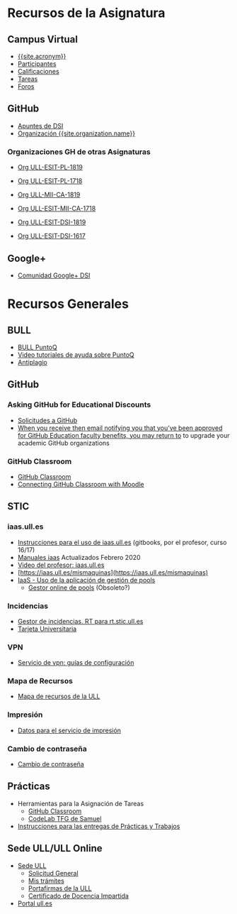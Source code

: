 # Recursos de la Asignatura

## Campus Virtual

* [{{site.acronym}}]({{site.campus_virtual}})
* [Participantes]({{site.participantes}})
* [Calificaciones]({{site.calificador}})
* [Tareas]({{site.tareas}})
* [Foros]({{site.foros}})


## GitHub

* [Apuntes de DSI]({{site.url}})
* [Organización {{site.organization.name}}]({{site.organization.url}})

### Organizaciones GH de otras Asignaturas

* [Org ULL-ESIT-PL-1819](https://github.com/ULL-ESIT-PL-1819)
* [Org ULL-ESIT-PL-1718](https://github.com/ULL-ESIT-PL-1718)

* [Org ULL-MII-CA-1819](https://github.com/ULL-MII-CA-1819)
* [Org ULL-ESIT-MII-CA-1718](https://github.com/ULL-ESIT-MII-CA-1718)

* [Org ULL-ESIT-DSI-1819](https://github.com/ULL-ESIT-DSI-1819)
* [Org ULL-ESIT-DSI-1617](https://github.com/ULL-ESIT-DSI-1617)




## Google+

* [Comunidad Google+ DSI](https://plus.google.com/u/2/communities/101210698918846038099)

# Recursos Generales

## BULL

* [BULL PuntoQ](https://www.ull.es/servicios/biblioteca/servicios/puntoq/)
* [Video tutoriales de ayuda sobre PuntoQ](https://www.ull.es/servicios/biblioteca/servicios/videotutoriales-de-puntoq/)
* [Antiplagio]( https://www.ull.es/servicios/biblioteca/antiplagio/)

## GitHub

### Asking GitHub for Educational Discounts

* [Solicitudes a GitHub](https://education.github.com/discount_requests/new)
* [When you receive then email notifying you that you've been approved for GitHub Education faculty benefits, you may return to](https://education.github.com/benefits) to upgrade your academic GitHub organizations

### GitHub Classroom

* [GitHub Classroom](https://classroom.github.com/classrooms/)
* [Connecting GitHub Classroom with Moodle](connecting-gh-classroom-with-moodle)

## STIC

### iaas.ull.es

* [Instrucciones para el uso de iaas.ull.es](https://casianorodriguezleon.gitbooks.io/ull-esit-1617/recursos/iaas.html) (gitbooks, por el profesor, curso 16/17)
* [Manuales iaas](https://goo.gl/noagxg) Actualizados Febrero 2020
* [Video del profesor: iaas.ull.es](https://youtu.be/qKHgbV0lYbA)
* [https://iaas.ull.es/mismaquinas](https://iaas.ull.es/mismaquinas) 
* [IaaS - Uso de la aplicación de gestión de pools](https://docs.google.com/document/d/13vP4bd5LhnfNJvV6ncz20ZNTXfeg8ehWbw_ECkn4MAY/edit#)
  - [Gestor online de pools](https://iaas.ull.es/ovirtadmin/admin/) (Obsoleto?)



### Incidencias

- [Gestor de incidencias. RT para rt.stic.ull.es](https://usuarios.ull.es/rt/SelfService/)
- [Tarjeta Universitaria](https://www.ull.es/tarjeta/)

### VPN

- [Servicio de vpn: guías de configuración](https://www.ull.es/servicios/stic/2016/05/10/servicio-de-vpn-de-la-ull/)

### Mapa de Recursos

- [Mapa de recursos de la ULL](https://www.ull.es/donde/)

### Impresión

* [Datos para el servicio de impresión](https://usuarios.ull.es/autogestion/valores_impresion/)

### Cambio de contraseña

* [Cambio de contraseña](https://usuarios.ull.es/autogestion/cambio_password_google/)


## Prácticas

* Herramientas para la Asignación de Tareas
  * [GitHub Classroom](https://classroom.github.com/classrooms/)
  * [CodeLab TFG de Samuel](https://codelab-tfg1718.herokuapp.com/)
* [Instrucciones para las entregas de Prácticas y Trabajos](https://casianorodriguezleon.gitbooks.io/ull-esit-1617/content/instrucciones/)



## Sede ULL/ULL Online

* [Sede ULL](https://sede.ull.es/)
    - [Solicitud General](https://sede.ull.es/ecivilis-site/catalog/showProcedure/229)
    - [Mis trámites](https://sede.ull.es/ecivilis-site/records/myRecords)
    - [Portafirmas de la ULL](https://sede.ull.es/ecivilis-signature-inbox-application/inbox.html)
    - [Certificado de Docencia Impartida](https://sede.ull.es/ecivilis-site/catalog/showProcedure/550?fbclid=IwAR27HUuu8SbYKpsnoR3RCPzHzCvaMpDqW1ZxB4jeljRLz1SreHgxv1aJqZc)
* [Portal ull.es](portal.ull.es)